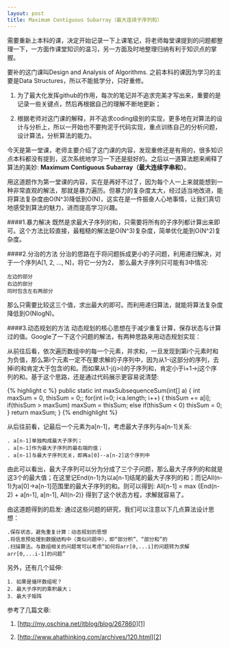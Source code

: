 ```yaml
---
layout: post
title: Maximum Contiguous Subarray（最大连续子序列和）
---
```



需要重新上本科的课，决定开始记录一下上课笔记，将老师每堂课提到的问题都整理一下，一方面作课堂知识的温习，另一方面及时地整理归纳有利于知识点的掌握。

要补的这门课叫Design and Analysis of Algorithms. 之前本科的课因为学习的主要是Data Structures，所以不能抵学分，只好重修。

1. 为了最大化发挥github的作用，每次的笔记并不追求完美才写出来，重要的是记录一些关键点，然后再根据自己的理解不断地更新；
    
2. 根据老师对这门课的解释，并不追求coding级别的实现，更多地在对算法的设计与分析上，所以一开始也不要拘泥于代码实现，重点训练自己的分析问题，设计算法，分析算法的能力。

今天是第一堂课，老师主要介绍了这门课的内容，发现重修还是有用的，很多知识点本科都没有提到，这次系统地学习一下还是挺好的。之后以一道算法题来阐释了算法的美妙: **Maximum Contiguous Subarray（最大连续字串和）**。

用这道题作为第一堂课的内容，实在是再好不过了，因为每个人一上来就能想到一种非常直观的解法，那就是暴力遍历。但暴力的复杂度太大，经过适当地改进，能将算法复杂度由O(N^3)降低到O(N)，这实在是一件振奋人心地事情，让我们真切地感受到算法的魅力，进而提高学习兴趣。

####1.暴力解决
既然是求最大子序列的和，只需要将所有的子序列都计算出来即可。这个方法比较直接，最粗糙的解法是O(N^3)复杂度，简单优化能到O(N^2)复杂度。

####2.分治的方法
分治的思路在于将问题拆成更小的子问题，利用递归解决，对于一个序列A[1, 2, ..., N]，将它一分为2， 那么最大子序列只可能有3中情况:


	左边的部分
	右边的部分
	同时包含左右两部分
    
那么只需要比较这三个值，求出最大的即可。而利用递归算法，就能将算法复杂度降低到O(NlogN)。

####3.动态规划的方法
动态规划的核心思想在于减少重复计算，保存状态与计算过的值。Google了一下这个问题的解法，有两种思路来用动态规划实现：

从前往后看，依次遍历数组中的每一个元素，并求和，一旦发现到第i个元素时和为负值，那么第i个元素一定不在要求解的子序列中，因为从1-i这部分的序列，去掉i的和肯定大于包含i的和。而如果从1-j(j>i)的子序列和，肯定小于i+1→j这个序列的和。基于这个思路，还是通过代码展示更容易说清楚:

{% highlight c %}
public static int maxSubsequenceSum(int[] a) {
    int maxSum = 0, thisSum = 0;;
    for(int i=0; i<a.length; i++) {
        thisSum += a[i];
        if(thisSum > maxSum)
            maxSum = thisSum;
        else if(thisSum < 0)
            thisSum = 0;
    }
    return maxSum;
}
{% endhighlight %}

从后往前看，记最后一个元素为a[n-1]，考虑最大子序列与a[n-1]关系:

	. a[n-1]单独构成最大子序列；
	. a[n-1]作为最大子序列的最右端的值；
	. a[n-1]与最大子序列无关，即再a[0]--a[n-2]这个序列中
    
由此可以看出，最大子序列可以分为分成了三个子问题，那么最大子序列的和就是这3个的最大值；在这里记End(n-1)为以a[n-1]结尾的最大子序列的和；而记All(n-1)为a[0]->a[n-1]范围里的最大子序列的和。则可以得到:
All[n-1] = max {End(n-2) + a[n-1], a[n-1], All(n-2)}
得到了这个状态方程，求解就容易了。

由这道题得到的启发:
通过这些问题的研究，我们可以注意以下几点算法设计思想：

    .保存状态，避免重复计算：动态规划的思想
    .将信息预处理到数据结构中（类似问题中），即“部分积”、“部分和”的
    .扫描算法。与数组相关的问题常可以考虑“如何将arr[0,...i]的问题转为求解arr[0,...i-1]的问题”
    
另外，还有几个延伸:


	1. 如果是循环数组呢？
	2. 最大子序列的乘积最大；
	3. 最大子矩阵
	
	
参考了几篇文章:

1. [http://my.oschina.net/itblog/blog/267860][1]

2. [http://www.ahathinking.com/archives/120.html][2]

[1]: http://my.oschina.net/itblog/blog/267860
[2]: http://www.ahathinking.com/archives/120.html
